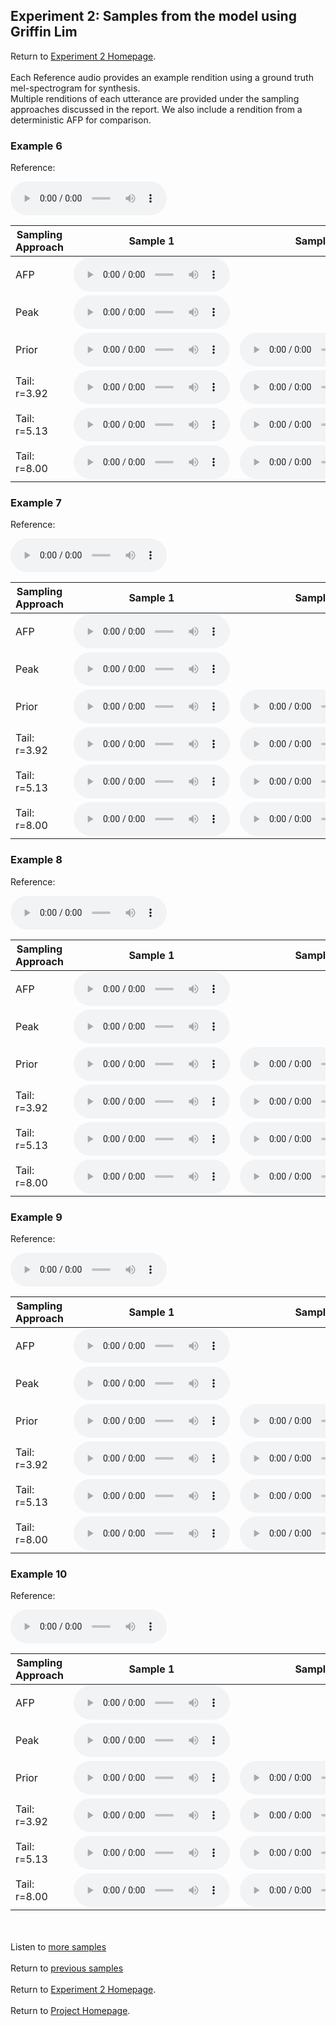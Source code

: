 <!-- exp 1a -->

## Experiment 2: Samples from the model using Griffin Lim

Return to [Experiment 2 Homepage](https://ljlj9.github.io/mscproject/experiment_2.html).
<br><br>
Each Reference audio provides an example rendition using a ground truth mel-spectrogram for synthesis.
<br>
Multiple renditions of each utterance are provided under the sampling approaches discussed in the report.
We also include a rendition from a deterministic AFP for comparison.
### Example 6

Reference:          
<p><audio src="Experiment2/Example6/reference.wav" controls style="width: 250px;"></audio></p>

| Sampling Approach | Sample 1 | Sample 2 | Sample 3 | Sample 4 | Sample 5 |
| --- | --- | --- | --- | --- | --- |
| AFP | <audio src="afp_web_samples/Example6.wav" controls style="width: 250px;"></audio> | | | | |
| Peak  | <audio src="Experiment2/Example6/peak/sample_1.wav" controls style="width: 250px;"></audio> | | | | |
| Prior | <audio src="Experiment2/Example6/prior/sample_1.wav" controls style="width: 250px;"></audio> | <audio src="Experiment2/Example6/prior/sample_2.wav" controls style="width: 250px;"></audio> | <audio src="Experiment2/Example6/prior/sample_3.wav" controls style="width: 250px;"></audio> | <audio src="Experiment2/Example6/prior/sample_4.wav" controls style="width: 250px;"></audio> | <audio src="Experiment2/Example6/prior/sample_5.wav" controls style="width: 250px;"></audio> |
| Tail: r=3.92 | <audio src="Experiment2/Example6/tail392/sample_1.wav" controls style="width: 250px;"></audio> | <audio src="Experiment2/Example6/tail392/sample_2.wav" controls style="width: 250px;"></audio> | <audio src="Experiment2/Example6/tail392/sample_3.wav" controls style="width: 250px;"></audio> | <audio src="Experiment2/Example6/tail392/sample_4.wav" controls style="width: 250px;"></audio> | <audio src="Experiment2/Example6/tail392/sample_5.wav" controls style="width: 250px;"></audio> |
| Tail: r=5.13 | <audio src="Experiment2/Example6/tail513/sample_1.wav" controls style="width: 250px;"></audio> | <audio src="Experiment2/Example6/tail513/sample_2.wav" controls style="width: 250px;"></audio> | <audio src="Experiment2/Example6/tail513/sample_3.wav" controls style="width: 250px;"></audio> | <audio src="Experiment2/Example6/tail513/sample_4.wav" controls style="width: 250px;"></audio> | <audio src="Experiment2/Example6/tail513/sample_5.wav" controls style="width: 250px;"></audio> |
| Tail: r=8.00 | <audio src="Experiment2/Example6/tail8/sample_1.wav" controls style="width: 250px;"></audio> | <audio src="Experiment2/Example6/tail8/sample_2.wav" controls style="width: 250px;"></audio> | <audio src="Experiment2/Example6/tail8/sample_3.wav" controls style="width: 250px;"></audio> | <audio src="Experiment2/Example6/tail8/sample_4.wav" controls style="width: 250px;"></audio> | <audio src="Experiment2/Example6/tail8/sample_5.wav" controls style="width: 250px;"></audio> |

### Example 7

Reference:          
<p><audio src="Experiment2/Example7/reference.wav" controls style="width: 250px;"></audio></p>

| Sampling Approach | Sample 1 | Sample 2 | Sample 3 | Sample 4 | Sample 5 |
| --- | --- | --- | --- | --- | --- |
| AFP | <audio src="afp_web_samples/Example7.wav" controls style="width: 250px;"></audio> | | | | |
| Peak  | <audio src="Experiment2/Example7/peak/sample_1.wav" controls style="width: 250px;"></audio> | | | | |
| Prior | <audio src="Experiment2/Example7/prior/sample_1.wav" controls style="width: 250px;"></audio> | <audio src="Experiment2/Example7/prior/sample_2.wav" controls style="width: 250px;"></audio> | <audio src="Experiment2/Example7/prior/sample_3.wav" controls style="width: 250px;"></audio> | <audio src="Experiment2/Example7/prior/sample_4.wav" controls style="width: 250px;"></audio> | <audio src="Experiment2/Example7/prior/sample_5.wav" controls style="width: 250px;"></audio> |
| Tail: r=3.92 | <audio src="Experiment2/Example7/tail392/sample_1.wav" controls style="width: 250px;"></audio> | <audio src="Experiment2/Example7/tail392/sample_2.wav" controls style="width: 250px;"></audio> | <audio src="Experiment2/Example7/tail392/sample_3.wav" controls style="width: 250px;"></audio> | <audio src="Experiment2/Example7/tail392/sample_4.wav" controls style="width: 250px;"></audio> | <audio src="Experiment2/Example7/tail392/sample_5.wav" controls style="width: 250px;"></audio> |
| Tail: r=5.13 | <audio src="Experiment2/Example7/tail513/sample_1.wav" controls style="width: 250px;"></audio> | <audio src="Experiment2/Example7/tail513/sample_2.wav" controls style="width: 250px;"></audio> | <audio src="Experiment2/Example7/tail513/sample_3.wav" controls style="width: 250px;"></audio> | <audio src="Experiment2/Example7/tail513/sample_4.wav" controls style="width: 250px;"></audio> | <audio src="Experiment2/Example7/tail513/sample_5.wav" controls style="width: 250px;"></audio> |
| Tail: r=8.00 | <audio src="Experiment2/Example7/tail8/sample_1.wav" controls style="width: 250px;"></audio> | <audio src="Experiment2/Example7/tail8/sample_2.wav" controls style="width: 250px;"></audio> | <audio src="Experiment2/Example7/tail8/sample_3.wav" controls style="width: 250px;"></audio> | <audio src="Experiment2/Example7/tail8/sample_4.wav" controls style="width: 250px;"></audio> | <audio src="Experiment2/Example7/tail8/sample_5.wav" controls style="width: 250px;"></audio> |

### Example 8

Reference:          
<p><audio src="Experiment2/Example8/reference.wav" controls style="width: 250px;"></audio></p>

| Sampling Approach | Sample 1 | Sample 2 | Sample 3 | Sample 4 | Sample 5 |
| --- | --- | --- | --- | --- | --- |
| AFP | <audio src="afp_web_samples/Example8.wav" controls style="width: 250px;"></audio> | | | | |
| Peak  | <audio src="Experiment2/Example8/peak/sample_1.wav" controls style="width: 250px;"></audio> | | | | |
| Prior | <audio src="Experiment2/Example8/prior/sample_1.wav" controls style="width: 250px;"></audio> | <audio src="Experiment2/Example8/prior/sample_2.wav" controls style="width: 250px;"></audio> | <audio src="Experiment2/Example8/prior/sample_3.wav" controls style="width: 250px;"></audio> | <audio src="Experiment2/Example8/prior/sample_4.wav" controls style="width: 250px;"></audio> | <audio src="Experiment2/Example8/prior/sample_5.wav" controls style="width: 250px;"></audio> |
| Tail: r=3.92 | <audio src="Experiment2/Example8/tail392/sample_1.wav" controls style="width: 250px;"></audio> | <audio src="Experiment2/Example8/tail392/sample_2.wav" controls style="width: 250px;"></audio> | <audio src="Experiment2/Example8/tail392/sample_3.wav" controls style="width: 250px;"></audio> | <audio src="Experiment2/Example8/tail392/sample_4.wav" controls style="width: 250px;"></audio> | <audio src="Experiment2/Example8/tail392/sample_5.wav" controls style="width: 250px;"></audio> |
| Tail: r=5.13 | <audio src="Experiment2/Example8/tail513/sample_1.wav" controls style="width: 250px;"></audio> | <audio src="Experiment2/Example8/tail513/sample_2.wav" controls style="width: 250px;"></audio> | <audio src="Experiment2/Example8/tail513/sample_3.wav" controls style="width: 250px;"></audio> | <audio src="Experiment2/Example8/tail513/sample_4.wav" controls style="width: 250px;"></audio> | <audio src="Experiment2/Example8/tail513/sample_5.wav" controls style="width: 250px;"></audio> |
| Tail: r=8.00 | <audio src="Experiment2/Example8/tail8/sample_1.wav" controls style="width: 250px;"></audio> | <audio src="Experiment2/Example8/tail8/sample_2.wav" controls style="width: 250px;"></audio> | <audio src="Experiment2/Example8/tail8/sample_3.wav" controls style="width: 250px;"></audio> | <audio src="Experiment2/Example8/tail8/sample_4.wav" controls style="width: 250px;"></audio> | <audio src="Experiment2/Example8/tail8/sample_5.wav" controls style="width: 250px;"></audio> |

### Example 9

Reference:          
<p><audio src="Experiment2/Example9/reference.wav" controls style="width: 250px;"></audio></p>

| Sampling Approach | Sample 1 | Sample 2 | Sample 3 | Sample 4 | Sample 5 |
| --- | --- | --- | --- | --- | --- |
| AFP | <audio src="afp_web_samples/Example9.wav" controls style="width: 250px;"></audio> | | | | |
| Peak  | <audio src="Experiment2/Example9/peak/sample_1.wav" controls style="width: 250px;"></audio> | | | | |
| Prior | <audio src="Experiment2/Example9/prior/sample_1.wav" controls style="width: 250px;"></audio> | <audio src="Experiment2/Example9/prior/sample_2.wav" controls style="width: 250px;"></audio> | <audio src="Experiment2/Example9/prior/sample_3.wav" controls style="width: 250px;"></audio> | <audio src="Experiment2/Example9/prior/sample_4.wav" controls style="width: 250px;"></audio> | <audio src="Experiment2/Example9/prior/sample_5.wav" controls style="width: 250px;"></audio> |
| Tail: r=3.92 | <audio src="Experiment2/Example9/tail392/sample_1.wav" controls style="width: 250px;"></audio> | <audio src="Experiment2/Example9/tail392/sample_2.wav" controls style="width: 250px;"></audio> | <audio src="Experiment2/Example9/tail392/sample_3.wav" controls style="width: 250px;"></audio> | <audio src="Experiment2/Example9/tail392/sample_4.wav" controls style="width: 250px;"></audio> | <audio src="Experiment2/Example9/tail392/sample_5.wav" controls style="width: 250px;"></audio> |
| Tail: r=5.13 | <audio src="Experiment2/Example9/tail513/sample_1.wav" controls style="width: 250px;"></audio> | <audio src="Experiment2/Example9/tail513/sample_2.wav" controls style="width: 250px;"></audio> | <audio src="Experiment2/Example9/tail513/sample_3.wav" controls style="width: 250px;"></audio> | <audio src="Experiment2/Example9/tail513/sample_4.wav" controls style="width: 250px;"></audio> | <audio src="Experiment2/Example9/tail513/sample_5.wav" controls style="width: 250px;"></audio> |
| Tail: r=8.00 | <audio src="Experiment2/Example9/tail8/sample_1.wav" controls style="width: 250px;"></audio> | <audio src="Experiment2/Example9/tail8/sample_2.wav" controls style="width: 250px;"></audio> | <audio src="Experiment2/Example9/tail8/sample_3.wav" controls style="width: 250px;"></audio> | <audio src="Experiment2/Example9/tail8/sample_4.wav" controls style="width: 250px;"></audio> | <audio src="Experiment2/Example9/tail8/sample_5.wav" controls style="width: 250px;"></audio> |

### Example 10

Reference:          
<p><audio src="Experiment2/Example10/reference.wav" controls style="width: 250px;"></audio></p>

| Sampling Approach | Sample 1 | Sample 2 | Sample 3 | Sample 4 | Sample 5 |
| --- | --- | --- | --- | --- | --- |
| AFP | <audio src="afp_web_samples/Example10.wav" controls style="width: 250px;"></audio> | | | | |
| Peak  | <audio src="Experiment2/Example10/peak/sample_1.wav" controls style="width: 250px;"></audio> | | | | |
| Prior | <audio src="Experiment2/Example10/prior/sample_1.wav" controls style="width: 250px;"></audio> | <audio src="Experiment2/Example10/prior/sample_2.wav" controls style="width: 250px;"></audio> | <audio src="Experiment2/Example10/prior/sample_3.wav" controls style="width: 250px;"></audio> | <audio src="Experiment2/Example10/prior/sample_4.wav" controls style="width: 250px;"></audio> | <audio src="Experiment2/Example10/prior/sample_5.wav" controls style="width: 250px;"></audio> |
| Tail: r=3.92 | <audio src="Experiment2/Example10/tail392/sample_1.wav" controls style="width: 250px;"></audio> | <audio src="Experiment2/Example10/tail392/sample_2.wav" controls style="width: 250px;"></audio> | <audio src="Experiment2/Example10/tail392/sample_3.wav" controls style="width: 250px;"></audio> | <audio src="Experiment2/Example10/tail392/sample_4.wav" controls style="width: 250px;"></audio> | <audio src="Experiment2/Example10/tail392/sample_5.wav" controls style="width: 250px;"></audio> |
| Tail: r=5.13 | <audio src="Experiment2/Example10/tail513/sample_1.wav" controls style="width: 250px;"></audio> | <audio src="Experiment2/Example10/tail513/sample_2.wav" controls style="width: 250px;"></audio> | <audio src="Experiment2/Example10/tail513/sample_3.wav" controls style="width: 250px;"></audio> | <audio src="Experiment2/Example10/tail513/sample_4.wav" controls style="width: 250px;"></audio> | <audio src="Experiment2/Example10/tail513/sample_5.wav" controls style="width: 250px;"></audio> |
| Tail: r=8.00 | <audio src="Experiment2/Example10/tail8/sample_1.wav" controls style="width: 250px;"></audio> | <audio src="Experiment2/Example10/tail8/sample_2.wav" controls style="width: 250px;"></audio> | <audio src="Experiment2/Example10/tail8/sample_3.wav" controls style="width: 250px;"></audio> | <audio src="Experiment2/Example10/tail8/sample_4.wav" controls style="width: 250px;"></audio> | <audio src="Experiment2/Example10/tail8/sample_5.wav" controls style="width: 250px;"></audio> |


<br><br>
Listen to [more samples](https://ljlj9.github.io/mscproject/experiment_2_iii.html)
<br><br>
Return to [previous samples](https://ljlj9.github.io/mscproject/experiment_2_i.html)
<br><br>
Return to [Experiment 2 Homepage](https://ljlj9.github.io/mscproject/experiment_2.html).
<br><br>
Return to [Project Homepage](https://ljlj9.github.io/mscproject/index.html).
